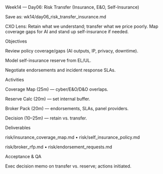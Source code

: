 Week14 — Day06: Risk Transfer (Insurance, E&O, Self-Insurance)

Save as: wk14/day06_risk_transfer_insurance.md

CXO Lens: Retain what we understand; transfer what we price poorly. Map coverage gaps for AI and stand up self-insurance if needed.

Objectives

Review policy coverage/gaps (AI outputs, IP, privacy, downtime).

Model self-insurance reserve from EL/UL.

Negotiate endorsements and incident response SLAs.

Activities

Coverage Map (25m) — cyber/E&O/D&O overlaps.

Reserve Calc (20m) — set internal buffer.

Broker Pack (20m) — endorsements, SLAs, panel providers.

Decision (10–25m) — retain vs. transfer.

Deliverables

risk/insurance_coverage_map.md • risk/self_insurance_policy.md

risk/broker_rfp.md • risk/endorsement_requests.md

Acceptance & QA

Exec decision memo on transfer vs. reserve; actions initiated.
